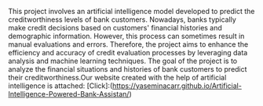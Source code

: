 This project involves an artificial intelligence model developed to predict the creditworthiness levels of bank customers. Nowadays, banks typically make credit decisions based on customers' financial histories and demographic information. However, this process can sometimes result in manual evaluations and errors. Therefore, the project aims to enhance the efficiency and accuracy of credit evaluation processes by leveraging data analysis and machine learning techniques. The goal of the project is to analyze the financial situations and histories of bank customers to predict their creditworthiness.Our website created with the help of artificial intelligence is attached: 
[Click]:(https://yaseminacarr.github.io/Artificial-Intelligence-Powered-Bank-Assistan/)

